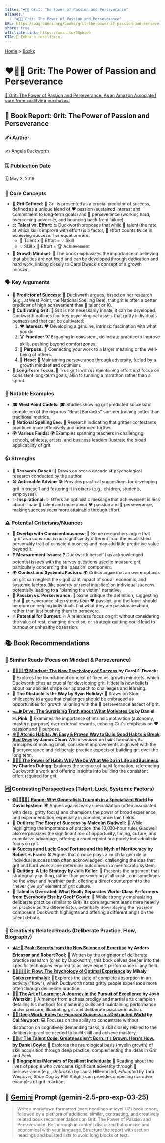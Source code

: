 ```yaml
---
title: "❤️‍🔥💪 Grit: The Power of Passion and Perseverance"
aliases:
  - "❤️‍🔥💪 Grit: The Power of Passion and Perseverance"
URL: https://bagrounds.org/books/grit-the-power-of-passion-and-perseverance
share: true
affiliate link: https://amzn.to/3Gpbiwb
CTA: 🌟 Embrace resilience.
---
```

[Home](../index.md) > [Books](./index.md)  
# ❤️‍🔥💪 Grit: The Power of Passion and Perseverance  
[🛒 Grit: The Power of Passion and Perseverance. As an Amazon Associate I earn from qualifying purchases.](https://amzn.to/3Gpbiwb)  
  
## 📖 Book Report: Grit: The Power of Passion and Perseverance  
  
### ✍️ Author  
✍️ Angela Duckworth  
  
### 🗓️ Publication Date  
🗓️ May 3, 2016  
  
### 🧠 Core Concepts  
* 🧱 **Grit Defined:** 🧱 Grit is presented as a crucial predictor of success, defined as a unique blend of ❤️ passion (sustained interest and commitment to long-term goals) and 💪 perseverance (working hard, overcoming adversity, and bouncing back from failure).  
* ⚖️ **Talent vs. Effort:** ⚖️ Duckworth proposes that while 🧠 talent (the rate at which skills improve with effort) is a factor, 💪 effort counts twice in achieving success. Her equations are:  
    * 🧠 Talent x 💪 Effort = 💡 Skill  
    * 💡 Skill x 💪 Effort = 🏆 Achievement  
* 🌱 **Growth Mindset:** 🌱 The book emphasizes the importance of believing that abilities are not fixed and can be developed through dedication and hard work, linking closely to Carol Dweck's concept of a growth mindset.  
  
### 🗣️ Key Arguments  
* 🎯 **Predictor of Success:** 🎯 Duckworth argues, based on her research (e.g., at West Point, the National Spelling Bee), that grit is often a better predictor of high achievement than 🧠 talent or IQ.  
* 🌱 **Cultivating Grit:** 🌱 Grit is not necessarily innate; it can be developed. Duckworth outlines four key psychological assets that gritty individuals possess and that can be cultivated:  
    1. ❤️ **Interest:** ❤️ Developing a genuine, intrinsic fascination with what you do.  
    2. 🏋️ **Practice:** 🏋️ Engaging in consistent, deliberate practice to improve skills, pushing beyond comfort zones.  
    3. 🌟 **Purpose:** 🌟 Connecting your work to a larger meaning or the well-being of others.  
    4. 🙏 **Hope:** 🙏 Maintaining perseverance through adversity, fueled by a growth mindset and optimism.  
* 🏃 **Long-Term Focus:** 🏃 True grit involves maintaining effort and focus on consistent long-term goals, akin to running a marathon rather than a sprint.  
  
### 📌 Notable Examples  
* 🎓 **West Point Cadets:** 🎓 Studies showing grit predicted successful completion of the rigorous "Beast Barracks" summer training better than traditional metrics.  
* 🐝 **National Spelling Bee:** 🐝 Research indicating that grittier contestants practiced more effectively and advanced further.  
* 🌍 **Various Fields:** 🌍 Examples spanning teachers in challenging schools, athletes, artists, and business leaders illustrate the broad applicability of grit.  
  
### 👍 Strengths  
* 🔬 **Research-Based:** 🔬 Draws on over a decade of psychological research conducted by the author.  
* 🛠️ **Actionable Advice:** 🛠️ Provides practical suggestions for developing grit in oneself and fostering it in others (e.g., children, students, employees).  
* ✨ **Inspirational:** ✨ Offers an optimistic message that achievement is less about innate 🧠 talent and more about ❤️ passion and 💪 perseverance, making success seem more attainable through effort.  
  
### ⚠️ Potential Criticisms/Nuances  
* 🤔 **Overlap with Conscientiousness:** 🤔 Some researchers argue that 'grit' as a construct is not significantly different from the established personality trait of conscientiousness and may add little predictive value beyond it.  
* ❓ **Measurement Issues:** ❓ Duckworth herself has acknowledged potential issues with the survey questions used to measure grit, particularly concerning the 'passion' component.  
* 🌍 **Context and Systemic Factors:** 🌍 Critics argue that an overemphasis on grit can neglect the significant impact of social, economic, and systemic factors (like poverty or racial injustice) on individual success, potentially leading to a "blaming the victim" narrative.  
* 💞 **Passion vs. Perseverance:** 💞 Some critique the definition, suggesting that 💪 perseverance often stems *from* ❤️ passion, and the focus should be more on helping individuals find what they are passionate about, rather than just pushing them to persevere.  
* 🔥 **Potential for Burnout:** 🔥 A relentless focus on grit without considering the value of rest, changing direction, or strategic quitting could lead to burnout or unhealthy obsession.  
  
## 📚 Book Recommendations  
  
### 🧠 Similar Reads (Focus on Mindset & Perseverance)  
* **[🌱🧘🏼‍♀️🏆 Mindset: The New Psychology of Success](./mindset.md) by Carol S. Dweck:** 🧠 Explores the foundational concept of fixed vs. growth mindsets, which Duckworth cites as crucial for developing grit. It details how beliefs about our abilities shape our approach to challenges and learning.  
* 🚧 **The Obstacle Is the Way by Ryan Holiday:** 🚧 Draws on Stoic philosophy to argue that challenges should be embraced as opportunities for growth, aligning with the 💪 perseverance aspect of grit.  
* **[🏎️⛽ Drive: The Surprising Truth About What Motivates Us](./drive-the-surprising-truth-about-what-motivates-us.md) by Daniel H. Pink:** 🚀 Examines the importance of intrinsic motivation (autonomy, mastery, purpose) over external rewards, echoing Grit's emphasis on ❤️ passion and 🌟 purpose.  
* **[⚛️🔄 Atomic Habits: An Easy & Proven Way to Build Good Habits & Break Bad Ones](./atomic-habits.md) by James Clear:** While focused on habit formation, its principles of making small, consistent improvements align well with the 💪 perseverance and deliberate practice aspects of building grit over the long term.  
* **[🔄🧠💪 The Power of Habit: Why We Do What We Do in Life and Business](./the-power-of-habit.md) by Charles Duhigg:** Explores the science of habit formation, referencing Duckworth's work and offering insights into building the consistent effort required for grit.  
  
### 🆚 Contrasting Perspectives (Talent, Luck, Systemic Factors)  
* **[🌐🔭🎨🧩👨‍🎓 Range: Why Generalists Triumph in a Specialized World](./range.md) by David Epstein:** 🌍 Argues against early specialization (often associated with deep, gritty focus) and champions the power of broad experience and experimentation, especially in complex, uncertain fields.  
* 🌟 **Outliers: The Story of Success by Malcolm Gladwell:** 🌟 While highlighting the importance of practice (the 10,000-hour rule), Gladwell also emphasizes the significant role of opportunity, timing, culture, and cumulative advantage, offering a counterpoint to a purely individualistic focus on grit.  
* 🍀 **Success and Luck: Good Fortune and the Myth of Meritocracy by Robert H. Frank:** 🍀 Argues that chance plays a much larger role in individual success than often acknowledged, challenging the idea that grit and hard work alone determine outcomes in a meritocratic system.  
* 🚪 **Quitting: A Life Strategy by Julia Keller:** 🚪 Presents the argument that strategically quitting, rather than persevering at all costs, can sometimes be the wiser and healthier path, offering a direct counterpoint to the "never give up" element of grit culture.  
* 🧠 **Talent Is Overrated: What Really Separates World-Class Performers from Everybody Else by Geoff Colvin:** 🧠 While strongly emphasizing deliberate practice (similar to *Grit*), its core argument leans more heavily on practice as *the* differentiator, potentially downplaying the 'passion' component Duckworth highlights and offering a different angle on the talent debate.  
  
### 🎨 Creatively Related Reads (Deliberate Practice, Flow, Biography)  
* **[⛰️📈🥇 Peak: Secrets from the New Science of Expertise](./peak.md) by Anders Ericsson and Robert Pool:** 🥇 Written by the originator of deliberate practice research (cited by Duckworth), this book delves deeper into the specific techniques required to achieve expert performance in any field.  
* **[🌊🧘🏼‍♀️🧠📈 Flow: The Psychology of Optimal Experience](./flow-the-psychology-of-optimal-experience.md) by Mihaly Csikszentmihalyi:** 🌊 Explores the state of complete absorption in an activity ("flow"), which Duckworth notes gritty people experience more often through deliberate practice.  
* **[🎨🤓 The Art of Learning: A Journey in the Pursuit of Excellence](./the-art-of-learning.md) by Josh Waitzkin:** 🥋 A memoir from a chess prodigy and martial arts champion detailing his methods for mastering skills and maintaining performance under pressure, illustrating grit and deliberate practice in action.  
* **[🤿💼 Deep Work: Rules for Focused Success in a Distracted World](./deep-work.md) by Cal Newport:** 💻 Focuses on the ability to concentrate without distraction on cognitively demanding tasks, a skill closely related to the deliberate practice needed to build skill and achieve mastery.  
* **[👶🌱📈 The Talent Code: Greatness Isn't Born. It's Grown. Here's How.](./the-talent-code.md) by Daniel Coyle:** 🧬 Explores the neurological basis (myelin growth) of skill acquisition through deep practice, complementing the ideas in *Grit* and *Peak*.  
* 📜 **Biographies/Memoirs of Resilient Individuals:** 📜 Reading about the lives of people who overcame significant adversity through 💪 perseverance (e.g., *Unbroken* by Laura Hillenbrand, *Educated* by Tara Westover, *Shoe Dog* by Phil Knight) can provide compelling narrative examples of grit in action.  
  
## 💬 [Gemini](../software/gemini.md) Prompt (gemini-2.5-pro-exp-03-25)  
> Write a markdown-formatted (start headings at level H2) book report, followed by a plethora of additional similar, contrasting, and creatively related book recommendations on Grit: The Power of Passion and Perseverance. Be thorough in content discussed but concise and economical with your language. Structure the report with section headings and bulleted lists to avoid long blocks of text.